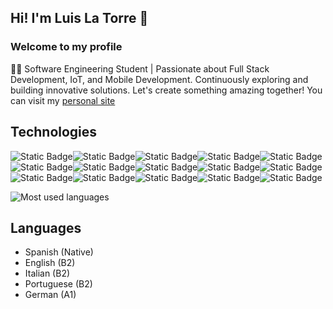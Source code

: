 
## Hi! I'm Luis La Torre 👋
### Welcome to my profile
👨‍💻 Software Engineering Student | Passionate about Full Stack Development, IoT, and Mobile Development. Continuously exploring and building innovative solutions. Let's create something amazing together!
You can visit my <a target="_blank" href="https://adminltr.github.io/">personal site</a>

## Technologies

<img alt="Static Badge" src="https://img.shields.io/badge/React-blue?logo=react&logoColor=white"><img alt="Static Badge" src="https://img.shields.io/badge/Django-green?logo=django&logoColor=white"><img alt="Static Badge" src="https://img.shields.io/badge/Bootstrap-purple?logo=bootstrap&logoColor=white"><img alt="Static Badge" src="https://img.shields.io/badge/Tailwind-blue?logo=tailwindcss&logoColor=white"><img alt="Static Badge" src="https://img.shields.io/badge/Python-yellow?logo=python&logoColor=white">
<img alt="Static Badge" src="https://img.shields.io/badge/Java-red?logo=openjdk&logoColor=white"><img alt="Static Badge" src="https://img.shields.io/badge/Arduino-%231BBD94?logo=arduino&logoColor=white"><img alt="Static Badge" src="https://img.shields.io/badge/Laravel-red?logo=laravel&logoColor=white"><img alt="Static Badge" src="https://img.shields.io/badge/C%2B%2B-blue?logo=c%2B%2B&logoColor=white"><img alt="Static Badge" src="https://img.shields.io/badge/PHP-purple?logo=php&logoColor=white"><img alt="Static Badge" src="https://img.shields.io/badge/HTML-orange?logo=html5&logoColor=white"><img alt="Static Badge" src="https://img.shields.io/badge/CSS-blue?logo=css3&logoColor=white"><img alt="Static Badge" src="https://img.shields.io/badge/JavaScript-yellow?logo=javascript&logoColor=white"><img alt="Static Badge" src="https://img.shields.io/badge/Jquery-blue?logo=jquery&logoColor=white"><img alt="Static Badge" src="https://img.shields.io/badge/SQL-black?logo=mysql&logoColor=white">



![Most used languages](https://github-readme-stats.vercel.app/api/top-langs/?username=AdminLTR&layout=compact&theme=dark&hide=Procfile)

## Languages
- Spanish (Native)
- English (B2)
- Italian (B2)
- Portuguese (B2)
- German (A1)
<!--
## My CV
<img src="https://res.cloudinary.com/dtgzce5jh/image/upload/v1703349512/CV-_ingl%C3%A9s_1_xeyvss.png"/>

**LTprograms/LTprograms** is a ✨ _special_ ✨ repository because its `README.md` (this file) appears on your GitHub profile.

Here are some ideas to get you started:

- 🔭 I’m currently working on ...
- 🌱 I’m currently learning ...
- 👯 I’m looking to collaborate on ...
- 🤔 I’m looking for help with ...
- 💬 Ask me about ...
- 📫 How to reach me: ...
- 😄 Pronouns: ...
- ⚡ Fun fact: ...
-->
